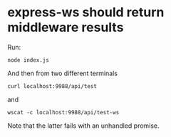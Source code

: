 
# express-ws should return middleware results

Run:

`node index.js`

And then from two different terminals

`curl localhost:9988/api/test`

and 

`wscat -c localhost:9988/api/test-ws`

Note that the latter fails with an unhandled promise.
